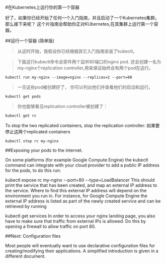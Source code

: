 #在Kubernetes上运行你的第一个容器

好了，如果你已经开始了任何一个入门指南，并且启动了一个Kubernetes集群。那么接下来呢？ 这个片指南会帮助你正对KUbernetes,在其集群上运行第一个容器。

##运行一个容器 (简单版)

>从这时开始，我假设你已经根据其它入门指南安装了kubectl。

>下面这行kubectl命令会穿件两个监听80端口的nginx pod. 还会创建一名为my-nginx个replication controller,用来保证始终会有两个pod在运行。

```
kubectl run my-nginx --image=nginx --replicas=2 --port=80
```

>一旦这些pod被创建好了， 你可以列出他们并查看他们的启动和运行。

```
kubectl get pods
```

>你也能够看见replication controller被创建了：

```
kubectl get rc
```
To stop the two replicated containers, stop the replication controller:
如果要停止这两个replicated containers

```
kubectl stop rc my-nginx
```

##Exposing your pods to the internet.

On some platforms (for example Google Compute Engine) the kubectl command can integrate with your cloud provider to add a public IP address for the pods, to do this run:

kubectl expose rc my-nginx --port=80 --type=LoadBalancer
This should print the service that has been created, and map an external IP address to the service. Where to find this external IP address will depend on the environment you run in. For instance, for Google Compute Engine the external IP address is listed as part of the newly created service and can be retrieved by running

kubectl get services
In order to access your nginx landing page, you also have to make sure that traffic from external IPs is allowed. Do this by opening a firewall to allow traffic on port 80.

##Next: Configuration files

Most people will eventually want to use declarative configuration files for creating/modifying their applications. A simplified introduction is given in a different document.

